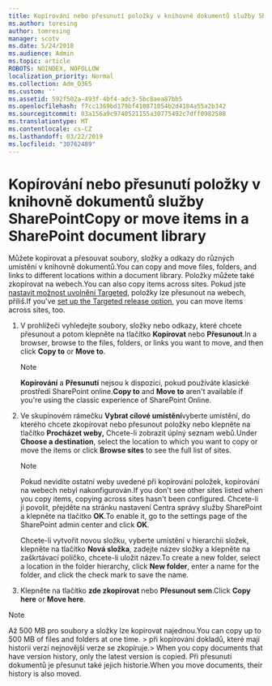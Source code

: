 ```yaml
---
title: Kopírování nebo přesunutí položky v knihovně dokumentů služby SharePoint
ms.author: toresing
author: tomresing
manager: scotv
ms.date: 5/24/2018
ms.audience: Admin
ms.topic: article
ROBOTS: NOINDEX, NOFOLLOW
localization_priority: Normal
ms.collection: Adm_O365
ms.custom: ''
ms.assetid: 592f502a-493f-4bf4-adc3-5bc8aea87bb5
ms.openlocfilehash: f7cc1369bd179bf410871054b2d4184a55a2b342
ms.sourcegitcommit: 03a156a9c9740521155a30775492c7dff0982588
ms.translationtype: MT
ms.contentlocale: cs-CZ
ms.lasthandoff: 03/22/2019
ms.locfileid: "30762489"
---
```

# <a name="copy-or-move-items-in-a-sharepoint-document-library"></a><span data-ttu-id="7f541-102">Kopírování nebo přesunutí položky v knihovně dokumentů služby SharePoint</span><span class="sxs-lookup"><span data-stu-id="7f541-102">Copy or move items in a SharePoint document library</span></span>

<span data-ttu-id="7f541-103">Můžete kopírovat a přesouvat soubory, složky a odkazy do různých umístění v knihovně dokumentů.</span><span class="sxs-lookup"><span data-stu-id="7f541-103">You can copy and move files, folders, and links to different locations within a document library.</span></span> <span data-ttu-id="7f541-104">Položky můžete také zkopírovat na webech.</span><span class="sxs-lookup"><span data-stu-id="7f541-104">You can also copy items across sites.</span></span> <span data-ttu-id="7f541-105">Pokud jste [nastavit možnost uvolnění Targeted](https://go.microsoft.com/fwlink/?linkid=622980), položky lze přesunout na webech, příliš.</span><span class="sxs-lookup"><span data-stu-id="7f541-105">If you've [set up the Targeted release option](https://go.microsoft.com/fwlink/?linkid=622980), you can move items across sites, too.</span></span>
  
1. <span data-ttu-id="7f541-106">V prohlížeči vyhledejte soubory, složky nebo odkazy, které chcete přesunout a potom klepněte na tlačítko **Kopírovat** nebo **Přesunout**.</span><span class="sxs-lookup"><span data-stu-id="7f541-106">In a browser, browse to the files, folders, or links you want to move, and then click **Copy to** or **Move to**.</span></span>
    
    > [!NOTE]
    > <span data-ttu-id="7f541-107">**Kopírování** a **Přesunutí** nejsou k dispozici, pokud používáte klasické prostředí SharePoint online.</span><span class="sxs-lookup"><span data-stu-id="7f541-107">**Copy to** and **Move to** aren't available if you're using the classic experience of SharePoint Online.</span></span> 
  
2. <span data-ttu-id="7f541-108">Ve skupinovém rámečku **Vybrat cílové umístění**vyberte umístění, do kterého chcete zkopírovat nebo přesunout položky nebo klepněte na tlačítko **Procházet weby,** Chcete-li zobrazit úplný seznam webů.</span><span class="sxs-lookup"><span data-stu-id="7f541-108">Under **Choose a destination**, select the location to which you want to copy or move the items or click **Browse sites** to see the full list of sites.</span></span> 
    
    > [!NOTE]
    > <span data-ttu-id="7f541-109">Pokud nevidíte ostatní weby uvedené při kopírování položek, kopírování na webech nebyl nakonfigurován.</span><span class="sxs-lookup"><span data-stu-id="7f541-109">If you don't see other sites listed when you copy items, copying across sites hasn't been configured.</span></span> <span data-ttu-id="7f541-110">Chcete-li ji povolit, přejděte na stránku nastavení Centra správy služby SharePoint a klepněte na tlačítko **OK**.</span><span class="sxs-lookup"><span data-stu-id="7f541-110">To enable it, go to the settings page of the SharePoint admin center and click **OK**.</span></span> 
  
    <span data-ttu-id="7f541-111">Chcete-li vytvořit novou složku, vyberte umístění v hierarchii složek, klepněte na tlačítko **Nová složka**, zadejte název složky a klepněte na zaškrtávací políčko, chcete-li uložit název.</span><span class="sxs-lookup"><span data-stu-id="7f541-111">To create a new folder, select a location in the folder hierarchy, click **New folder**, enter a name for the folder, and click the check mark to save the name.</span></span>
    
3. <span data-ttu-id="7f541-112">Klepněte na tlačítko **zde zkopírovat** nebo **Přesunout sem**.</span><span class="sxs-lookup"><span data-stu-id="7f541-112">Click **Copy here** or **Move here**.</span></span>
    
> [!NOTE]
>  <span data-ttu-id="7f541-113">Až 500 MB pro soubory a složky lze kopírovat najednou.</span><span class="sxs-lookup"><span data-stu-id="7f541-113">You can copy up to 500 MB of files and folders at one time.</span></span> <span data-ttu-id="7f541-114">> při kopírování dokladů, které mají historii verzí nejnovější verze se zkopíruje.</span><span class="sxs-lookup"><span data-stu-id="7f541-114">>  When you copy documents that have version history, only the latest version is copied.</span></span> <span data-ttu-id="7f541-115">Při přesunutí dokumentů je přesunut také jejich historie.</span><span class="sxs-lookup"><span data-stu-id="7f541-115">When you move documents, their history is also moved.</span></span> 
  

